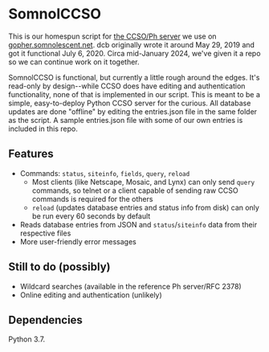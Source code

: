 # SomnolCCSO
This is our homespun script for [the CCSO/Ph server](http://en.wikipedia.org/wiki/CCSO_Nameserver) we use on [gopher.somnolescent.net](http://github.com/Somnolescent/gopher). dcb originally wrote it around May 29, 2019 and got it functional July 6, 2020. Circa mid-January 2024, we've given it a repo so we can continue work on it together.

SomnolCCSO is functional, but currently a little rough around the edges. It's read-only by design--while CCSO does have editing and authentication functionality, none of that is implemented in our script. This is meant to be a simple, easy-to-deploy Python CCSO server for the curious. All database updates are done "offline" by editing the entries.json file in the same folder as the script. A sample entries.json file with some of our own entries is included in this repo.

## Features
- Commands: `status`, `siteinfo`, `fields`, `query`, `reload`
    - Most clients (like Netscape, Mosaic, and Lynx) can only send `query` commands, so telnet or a client capable of sending raw CCSO commands is required for the others
    - `reload` (updates database entries and status info from disk) can only be run every 60 seconds by default
- Reads database entries from JSON and `status`/`siteinfo` data from their respective files
- More user-friendly error messages

## Still to do (possibly)
- Wildcard searches (available in the reference Ph server/RFC 2378)
- Online editing and authentication (unlikely)

## Dependencies
Python 3.7.
